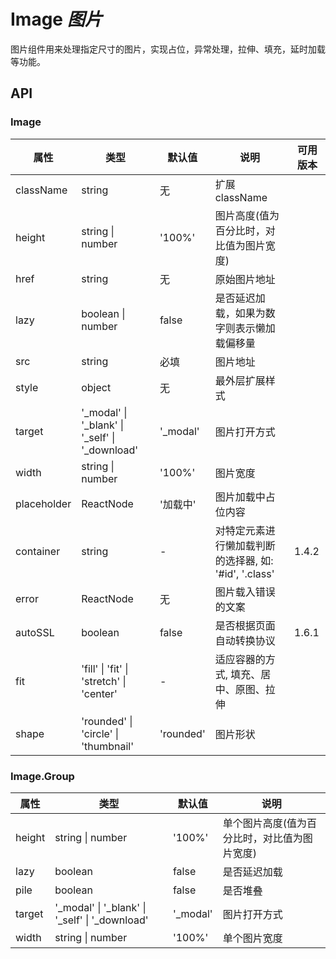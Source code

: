 # Image *图片*

图片组件用来处理指定尺寸的图片，实现占位，异常处理，拉伸、填充，延时加载等功能。

<example />

## API

### Image

| 属性 | 类型 | 默认值 | 说明 | 可用版本 | 
| --- | --- | --- | --- | --- |
| className | string | 无 | 扩展className | |
| height | string \| number | '100%' | 图片高度(值为百分比时，对比值为图片宽度) | |
| href | string | 无 | 原始图片地址 | |
| lazy | boolean \| number | false | 是否延迟加载，如果为数字则表示懒加载偏移量 | |
| src | string | 必填 | 图片地址 | |
| style | object | 无 | 最外层扩展样式 | |
| target | '_modal' \| '_blank' \| '_self' \| '_download' | '_modal' | 图片打开方式 | |
| width | string \| number | '100%' | 图片宽度 | |
| placeholder | ReactNode | '加载中' | 图片加载中占位内容 | |
| container | string | - | 对特定元素进行懒加载判断的选择器, 如: '#id', '.class' | 1.4.2  |
| error | ReactNode | 无 | 图片载入错误的文案 |  |
| autoSSL | boolean | false | 是否根据页面自动转换协议 | 1.6.1 |
| fit | 'fill' \| 'fit' \| 'stretch' \| 'center' | - | 适应容器的方式, 填充、居中、原图、拉伸 | |
| shape | 'rounded' \| 'circle' \| 'thumbnail' | 'rounded' | 图片形状 | |
 
### Image.Group

| 属性 | 类型 | 默认值 | 说明 |
| --- | --- | --- | --- |
| height | string \| number | '100%' | 单个图片高度(值为百分比时，对比值为图片宽度) |
| lazy | boolean | false | 是否延迟加载 |
| pile | boolean | false | 是否堆叠 |
| target | '_modal' \| '_blank' \| '_self' \| '_download' | '_modal' | 图片打开方式 |
| width | string \| number | '100%' | 单个图片宽度 |

